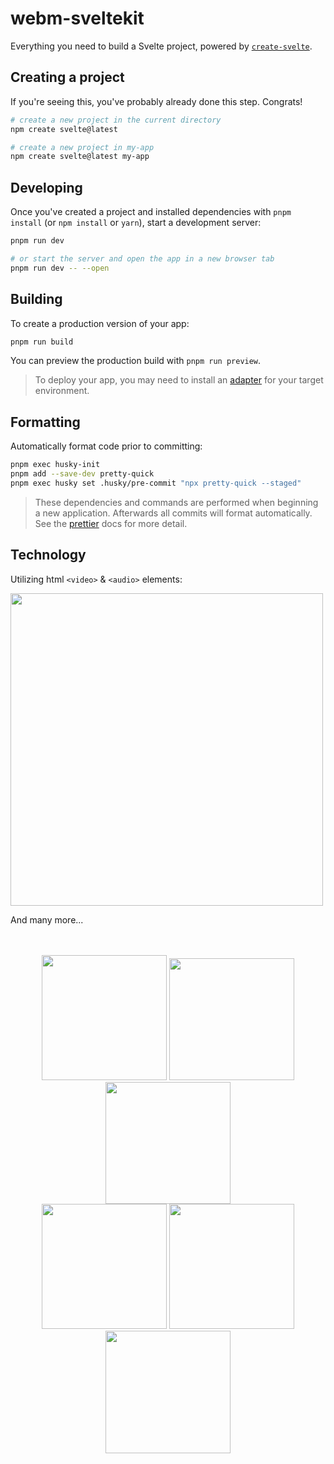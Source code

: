 # webm-sveltekit

Everything you need to build a Svelte project, powered by [`create-svelte`](https://github.com/sveltejs/kit/tree/master/packages/create-svelte).

## Creating a project

If you're seeing this, you've probably already done this step. Congrats!

```bash
# create a new project in the current directory
npm create svelte@latest

# create a new project in my-app
npm create svelte@latest my-app
```

## Developing

Once you've created a project and installed dependencies with `pnpm install` (or `npm install` or `yarn`), start a development server:

```bash
pnpm run dev

# or start the server and open the app in a new browser tab
pnpm run dev -- --open
```

## Building

To create a production version of your app:

```bash
pnpm run build
```

You can preview the production build with `pnpm run preview`.

> To deploy your app, you may need to install an [adapter](https://kit.svelte.dev/docs/adapters) for your target environment.

## Formatting

Automatically format code prior to committing:

```bash
pnpm exec husky-init
pnpm add --save-dev pretty-quick
pnpm exec husky set .husky/pre-commit "npx pretty-quick --staged"
```

> These dependencies and commands are performed when beginning a new application. Afterwards all commits will format automatically. See the [prettier](https://prettier.io/docs/en/precommit.html) docs for more detail.

## Technology

Utilizing html `<video>` & `<audio>` elements:

<img src="https://blog.addpipe.com/content/images/size/w700h329/2017/09/html-video-player.png" width=500/>

And many more...

<br/>
<br/>

<div style="text-align:center">
<img src="https://raw.githubusercontent.com/jycouet/kitql/main/logo.svg" width=200/>
<img src="https://openclipart.org/download/272343/1486640684.svg" width=200 height="195"/>
<img src="https://upload.wikimedia.org/wikipedia/commons/thumb/6/62/CSS3_logo.svg/240px-CSS3_logo.svg.png" width=200 height="195"/>
</div>

<div style="text-align:center">
<img src="https://pnpm.io/assets/images/pnpm-standard-79c9dbb2e99b8525ae55174580061e1b.svg" width=200 height="200"/>
<img src="https://upload.wikimedia.org/wikipedia/commons/thumb/f/f1/Vitejs-logo.svg/1039px-Vitejs-logo.svg.png" width=200 />
<img src="https://prettier.io/icon.png" width=200 height="196"/>
</div>
